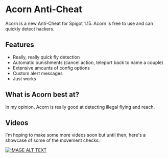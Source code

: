 # Acorn Anti-Cheat
Acorn is a new Anti-Cheat for Spigot 1.15. Acorn is free to use and can quickly detect hackers.

## Features
- Really, really quick fly detection
- Automatic punishments (cancel action, teleport back to name a couple)
- Extensive amounts of config options
- Custom alert messages
- Just works

## What is Acorn best at?
In my opinion, Acorn is really good at detecting illegal flying and reach.

## Videos
I'm hoping to make some more videos soon but until then, here's a showcase of some of the movement checks.

[![IMAGE ALT TEXT](http://img.youtube.com/vi/RHGw8_hbx7A/0.jpg)](http://www.youtube.com/watch?v=RHGw8_hbx7A "New 1.15 Anti-Cheat Movement Checks Showcase")
